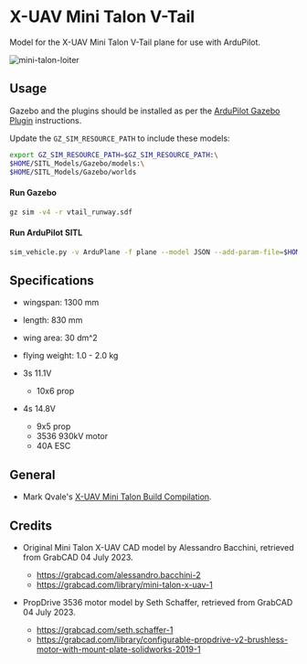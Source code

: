 # X-UAV Mini Talon V-Tail

Model for the X-UAV Mini Talon V-Tail plane for use with ArduPilot.

![mini-talon-loiter](https://github.com/user-attachments/assets/44c3e42c-cb3e-4ca9-ba7b-c3e165276917)

## Usage

Gazebo and the plugins should be installed as per the [ArduPilot Gazebo Plugin](https://github.com/ArduPilot/ardupilot_gazebo) instructions.

Update the `GZ_SIM_RESOURCE_PATH` to include these models:

```bash
export GZ_SIM_RESOURCE_PATH=$GZ_SIM_RESOURCE_PATH:\
$HOME/SITL_Models/Gazebo/models:\
$HOME/SITL_Models/Gazebo/worlds
```

#### Run Gazebo

```bash
gz sim -v4 -r vtail_runway.sdf
```

#### Run ArduPilot SITL

```bash
sim_vehicle.py -v ArduPlane -f plane --model JSON --add-param-file=$HOME/SITL_Models/Gazebo/config/mini_talon_vtail.param --console --map
```

## Specifications

- wingspan: 1300 mm
- length: 830 mm
- wing area: 30 dm^2
- flying weight: 1.0 - 2.0 kg

- 3s 11.1V
  - 10x6 prop
- 4s 14.8V
  - 9x5 prop
  - 3536 930kV motor
  - 40A ESC  

## General

- Mark Qvale's [X-UAV Mini Talon Build Compilation](http://www.itsqv.com/QVM/index.php?title=X-UAV_Mini_Talon_Build_Compilation#Introduction).

## Credits

- Original Mini Talon X-UAV CAD model by Alessandro Bacchini,
retrieved from GrabCAD 04 July 2023.
  - https://grabcad.com/alessandro.bacchini-2
  - https://grabcad.com/library/mini-talon-x-uav-1

- PropDrive 3536 motor model by Seth Schaffer, retrieved from GrabCAD 04 July 2023.
  - https://grabcad.com/seth.schaffer-1
  - https://grabcad.com/library/configurable-propdrive-v2-brushless-motor-with-mount-plate-solidworks-2019-1
